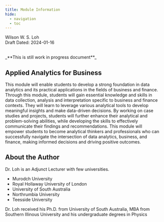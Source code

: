 ```yaml
---
title: Module Information
hide:
  - navigation
  - toc
---
```


Wilson W. S. Loh
<br>
Draft Dated: 2024-01-16

<br>
_**This is still work in progress document**_

## Applied Analytics for Business

This module will enable students to develop a strong foundation in data analytics and its practical applications in the fields of business and finance. Through this module, students will gain essential knowledge and skills in data collection, analysis and interpretation specific to business and finance contexts. They will learn to leverage various analytical tools to develop meaningful insights and make data-driven decisions. By working on case studies and projects, students will further enhance their analytical and problem-solving abilities, while developing the skills to effectively communicate their findings and recommendations. This module will empower students to become analytical thinkers and professionals who can successfully navigate the intersection of data analytics, business, and finance, making informed decisions and driving positive outcomes.


## About the Author
Dr. Loh is an Adjunct Lecturer with few universities.

- Murodch University
- Royal Hollaway University of London
- University of South Australia
- Northrumbia University
- Teesside University

Dr. Loh received his Ph.D. from University of South Australia, MBA from Southern Illinous University and his undergraduate degrees in Physics
